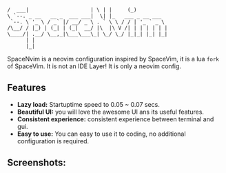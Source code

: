 ```
/  ___|                    | \ | |     (_)          
\ `--. _ __   __ _  ___ ___|  \| |_   ___ _ __ ___  
 `--. \ '_ \ / _` |/ __/ _ \ . ` \ \ / / | '_ ` _ \ 
/\__/ / |_) | (_| | (_|  __/ |\  |\ V /| | | | | | |
\____/| .__/ \__,_|\___\___\_| \_/ \_/ |_|_| |_| |_|
      | |                                           
      |_|                                           
```
SpaceNvim is a neovim configuration inspired by SpaceVim, it is a lua `fork` of SpaceVim.
It is not an IDE Layer! It is only a neovim config.
## Features
- **Lazy load:** Startuptime speed to 0.05 ~ 0.07 secs.
- **Beautiful UI:** you will love the awesome UI ans its useful features.
- **Consistent experience:** consistent experience between terminal and gui.
- **Easy to use:** You can easy to use it to coding, no additional configuration is required.
## Screenshots:
